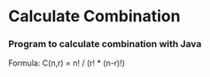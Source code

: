 # Calculate Combination

### Program to calculate combination with Java

Formula:
C(n,r) = n! / (r! * (n-r)!)